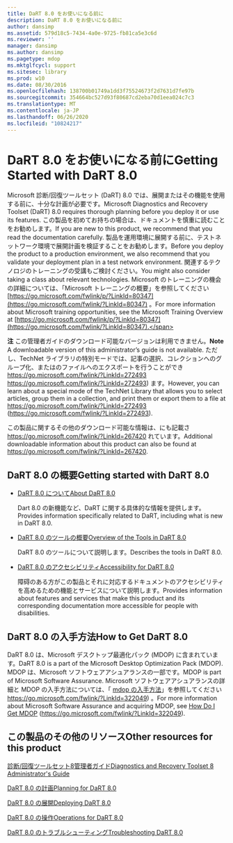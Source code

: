 ```yaml
---
title: DaRT 8.0 をお使いになる前に
description: DaRT 8.0 をお使いになる前に
author: dansimp
ms.assetid: 579d18c5-7434-4a0e-9725-fb81ca5e3c6d
ms.reviewer: ''
manager: dansimp
ms.author: dansimp
ms.pagetype: mdop
ms.mktglfcycl: support
ms.sitesec: library
ms.prod: w10
ms.date: 08/30/2016
ms.openlocfilehash: 138700b01749a1dd3f75524673f2d7631d7fe97b
ms.sourcegitcommit: 354664bc527d93f80687cd2eba70d1eea024c7c3
ms.translationtype: MT
ms.contentlocale: ja-JP
ms.lasthandoff: 06/26/2020
ms.locfileid: "10824217"
---
```

# <span data-ttu-id="ba94e-103">DaRT 8.0 をお使いになる前に</span><span class="sxs-lookup"><span data-stu-id="ba94e-103">Getting Started with DaRT 8.0</span></span>


<span data-ttu-id="ba94e-104">Microsoft 診断/回復ツールセット (DaRT) 8.0 では、展開またはその機能を使用する前に、十分な計画が必要です。</span><span class="sxs-lookup"><span data-stu-id="ba94e-104">Microsoft Diagnostics and Recovery Toolset (DaRT) 8.0 requires thorough planning before you deploy it or use its features.</span></span> <span data-ttu-id="ba94e-105">この製品を初めてお持ちの場合は、ドキュメントを慎重に読むことをお勧めします。</span><span class="sxs-lookup"><span data-stu-id="ba94e-105">If you are new to this product, we recommend that you read the documentation carefully.</span></span> <span data-ttu-id="ba94e-106">製品を運用環境に展開する前に、テストネットワーク環境で展開計画を検証することをお勧めします。</span><span class="sxs-lookup"><span data-stu-id="ba94e-106">Before you deploy the product to a production environment, we also recommend that you validate your deployment plan in a test network environment.</span></span> <span data-ttu-id="ba94e-107">関連するテクノロジのトレーニングの受講もご検討ください。</span><span class="sxs-lookup"><span data-stu-id="ba94e-107">You might also consider taking a class about relevant technologies.</span></span> <span data-ttu-id="ba94e-108">Microsoft のトレーニングの機会の詳細については、「Microsoft トレーニングの概要」を参照してください [https://go.microsoft.com/fwlink/p/?LinkId=80347](https://go.microsoft.com/fwlink/?LinkId=80347) 。</span><span class="sxs-lookup"><span data-stu-id="ba94e-108">For more information about Microsoft training opportunities, see the Microsoft Training Overview at [https://go.microsoft.com/fwlink/p/?LinkId=80347](https://go.microsoft.com/fwlink/?LinkId=80347).</span></span>

<span data-ttu-id="ba94e-109">**注** この管理者ガイドのダウンロード可能なバージョンは利用できません。</span><span class="sxs-lookup"><span data-stu-id="ba94e-109">**Note** A downloadable version of this administrator’s guide is not available.</span></span> <span data-ttu-id="ba94e-110">ただし、TechNet ライブラリの特別モードでは、記事の選択、コレクションへのグループ化、またはのファイルへのエクスポートを行うことができ <https://go.microsoft.com/fwlink/?LinkId=272493> https://go.microsoft.com/fwlink/?LinkId=272493) ます。</span><span class="sxs-lookup"><span data-stu-id="ba94e-110">However, you can learn about a special mode of the TechNet Library that allows you to select articles, group them in a collection, and print them or export them to a file at <https://go.microsoft.com/fwlink/?LinkId=272493> (https://go.microsoft.com/fwlink/?LinkId=272493).</span></span>

<span data-ttu-id="ba94e-111">この製品に関するその他のダウンロード可能な情報は、にも記載さ <https://go.microsoft.com/fwlink/?LinkId=267420> れています。</span><span class="sxs-lookup"><span data-stu-id="ba94e-111">Additional downloadable information about this product can also be found at <https://go.microsoft.com/fwlink/?LinkId=267420>.</span></span>

 

## <span data-ttu-id="ba94e-112">DaRT 8.0 の概要</span><span class="sxs-lookup"><span data-stu-id="ba94e-112">Getting started with DaRT 8.0</span></span>


-   [<span data-ttu-id="ba94e-113">DaRT 8.0 について</span><span class="sxs-lookup"><span data-stu-id="ba94e-113">About DaRT 8.0</span></span>](about-dart-80-dart-8.md)

    <span data-ttu-id="ba94e-114">Dart 8.0 の新機能など、DaRT に関する具体的な情報を提供します。</span><span class="sxs-lookup"><span data-stu-id="ba94e-114">Provides information specifically related to DaRT, including what is new in DaRT 8.0.</span></span>

-   [<span data-ttu-id="ba94e-115">DaRT 8.0 のツールの概要</span><span class="sxs-lookup"><span data-stu-id="ba94e-115">Overview of the Tools in DaRT 8.0</span></span>](overview-of-the-tools-in-dart-80-dart-8.md)

    <span data-ttu-id="ba94e-116">DaRT 8.0 のツールについて説明します。</span><span class="sxs-lookup"><span data-stu-id="ba94e-116">Describes the tools in DaRT 8.0.</span></span>

-   [<span data-ttu-id="ba94e-117">DaRT 8.0 のアクセシビリティ</span><span class="sxs-lookup"><span data-stu-id="ba94e-117">Accessibility for DaRT 8.0</span></span>](accessibility-for-dart-80-dart-8.md)

    <span data-ttu-id="ba94e-118">障碍のある方がこの製品とそれに対応するドキュメントのアクセシビリティを高めるための機能とサービスについて説明します。</span><span class="sxs-lookup"><span data-stu-id="ba94e-118">Provides information about features and services that make this product and its corresponding documentation more accessible for people with disabilities.</span></span>

## <span data-ttu-id="ba94e-119">DaRT 8.0 の入手方法</span><span class="sxs-lookup"><span data-stu-id="ba94e-119">How to Get DaRT 8.0</span></span>


<span data-ttu-id="ba94e-120">DaRT 8.0 は、Microsoft デスクトップ最適化パック (MDOP) に含まれています。</span><span class="sxs-lookup"><span data-stu-id="ba94e-120">DaRT 8.0 is a part of the Microsoft Desktop Optimization Pack (MDOP).</span></span> <span data-ttu-id="ba94e-121">MDOP は、Microsoft ソフトウェアアシュアランスの一部です。</span><span class="sxs-lookup"><span data-stu-id="ba94e-121">MDOP is part of Microsoft Software Assurance.</span></span> <span data-ttu-id="ba94e-122">Microsoft ソフトウェアアシュアランスの詳細と MDOP の入手方法については、「 [mdop の入手方法](https://go.microsoft.com/fwlink/?LinkId=322049)」を参照してください https://go.microsoft.com/fwlink/?LinkId=322049) 。</span><span class="sxs-lookup"><span data-stu-id="ba94e-122">For more information about Microsoft Software Assurance and acquiring MDOP, see [How Do I Get MDOP](https://go.microsoft.com/fwlink/?LinkId=322049) (https://go.microsoft.com/fwlink/?LinkId=322049).</span></span>

## <a href="" id="other-resources-for-this-product-"></a><span data-ttu-id="ba94e-123">この製品のその他のリソース</span><span class="sxs-lookup"><span data-stu-id="ba94e-123">Other resources for this product</span></span>


[<span data-ttu-id="ba94e-124">診断/回復ツールセット8管理者ガイド</span><span class="sxs-lookup"><span data-stu-id="ba94e-124">Diagnostics and Recovery Toolset 8 Administrator's Guide</span></span>](index.md)

[<span data-ttu-id="ba94e-125">DaRT 8.0 の計画</span><span class="sxs-lookup"><span data-stu-id="ba94e-125">Planning for DaRT 8.0</span></span>](planning-for-dart-80-dart-8.md)

[<span data-ttu-id="ba94e-126">DaRT 8.0 の展開</span><span class="sxs-lookup"><span data-stu-id="ba94e-126">Deploying DaRT 8.0</span></span>](deploying-dart-80-dart-8.md)

[<span data-ttu-id="ba94e-127">DaRT 8.0 の操作</span><span class="sxs-lookup"><span data-stu-id="ba94e-127">Operations for DaRT 8.0</span></span>](operations-for-dart-80-dart-8.md)

[<span data-ttu-id="ba94e-128">DaRT 8.0 のトラブルシューティング</span><span class="sxs-lookup"><span data-stu-id="ba94e-128">Troubleshooting DaRT 8.0</span></span>](troubleshooting-dart-80-dart-8.md)

 

 





